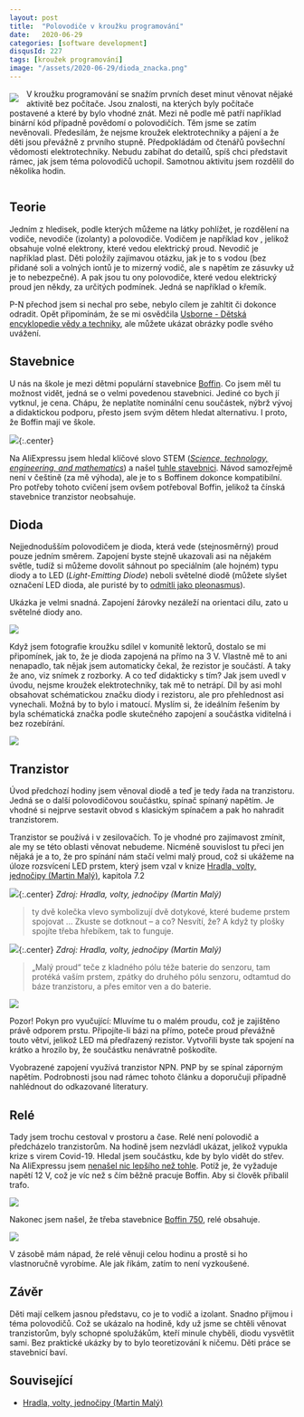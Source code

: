 ```yaml
---
layout: post
title:  "Polovodiče v kroužku programování"
date:   2020-06-29
categories: [software development]
disqusId: 227
tags: [kroužek programování]
image: "/assets/2020-06-29/dioda_znacka.png"
---
```

<div style="float: left; margin: 0.5em 1em 0.5em 0em; text-align: center;"><img src="/assets/2020-06-29/dioda_znacka.png" /></div>

V kroužku programování se snažím prvních deset minut věnovat nějaké aktivitě bez počítače. Jsou znalosti, na kterých byly počítače postavené a které by bylo vhodné znát. Mezi ně podle mě patří například binární kód případně povědomí o polovodičích. Těm jsme se zatím nevěnovali. Předesílám, že nejsme kroužek elektrotechniky a pájení a že děti jsou převážně z prvního stupně. Předpokládám od čtenářů povšechní vědomosti elektrotechniky. Nebudu zabíhat do detailů, spíš chci představit rámec, jak jsem téma polovodičů uchopil. Samotnou aktivitu jsem rozdělil do několika hodin.

<div style="clear:both"></div>
<!--more-->

## Teorie

Jedním z hledisek, podle kterých můžeme na látky pohlížet, je rozdělení na vodiče, nevodiče (izolanty) a polovodiče. Vodičem je například kov
, jelikož obsahuje volné elektrony, které vedou elektrický proud. Nevodič je například plast. Děti položily zajímavou otázku, jak je to s vodou (bez přidané soli a volných iontů je to mizerný vodič, ale s napětím ze zásuvky už je to nebezpečné). A pak jsou tu ony polovodiče, které vedou elektrický proud jen někdy, za určitých podmínek. Jedná se například o křemík.

P-N přechod jsem si nechal pro sebe, nebylo cílem je zahltit či dokonce odradit. Opět připomínám, že se mi osvědčila [Usborne - Dětská encyklopedie vědy a techniky](https://www.goodreads.com/review/show/2805859856?book_show_action=false&from_review_page=1), ale můžete ukázat obrázky podle svého uvážení.

## Stavebnice

U nás na škole je mezi dětmi populární stavebnice [Boffin](http://www.boffin.cz/). Co jsem měl tu možnost vidět, jedná se o velmi povedenou stavebnici. Jediné co bych jí vytknul, je cena. Chápu, že neplatíte nominální cenu součástek, nýbrž vývoj a didaktickou podporu, přesto jsem svým dětem hledat alternativu. I proto, že Boffin mají ve škole.

![](/assets/2020-06-29/stavebnice.jpg){:.center}

Na AliExpressu jsem hledal klíčové slovo STEM ([_Science, technology, engineering, and mathematics_](https://en.wikipedia.org/wiki/Science,_technology,_engineering,_and_mathematics)) a našel [tuhle stavebnici](https://www.aliexpress.com/item/33001866830.html?spm=a2g0s.9042311.0.0.4db24c4dqyfNtb). Návod samozřejmě není v češtině (za mě výhoda), ale je to s Boffinem dokonce kompatibilní. Pro potřeby tohoto cvičení jsem ovšem potřeboval Boffin, jelikož ta čínská stavebnice tranzistor neobsahuje.

## Dioda

Nejjednodušším polovodičem je dioda, která vede (stejnosměrný) proud pouze jedním směrem. Zapojení byste stejně ukazovali asi na nějakém světle, tudíž si můžeme dovolit sáhnout po speciálním (ale hojném) typu diody a to LED (_Light-Emitting Diode_) neboli světelné diodě (můžete slyšet označení LED dioda, ale puristé by to [odmítli jako pleonasmus](https://www.interval.cz/clanky/hrichy-pro-sileneho-korektora-piseme-nejen-v-cestine-ale-take-spravne-cesky/)).

Ukázka je velmi snadná. Zapojení žárovky nezáleží na orientaci dílu, zato u světelné diody ano.

![](/assets/2020-06-29/dioda_zapojeni.jpg)

Když jsem fotografie kroužku sdílel v komunitě lektorů, dostalo se mi připomínek, jak to, že je dioda zapojená na přímo na 3&nbsp;V. Vlastně mě to ani nenapadlo, tak nějak jsem automaticky čekal, že rezistor je součástí. A taky že ano, viz snímek z rozborky. A co teď didakticky s tím? Jak jsem uvedl v úvodu, nejsme kroužek elektrotechniky, tak mě to netrápí. Díl by asi mohl obsahovat schématickou značku diody i rezistoru, ale pro přehlednost asi vynechali. Možná by to bylo i matoucí. Myslím si, že ideálním řešením by byla schématická značka podle skutečného zapojení a součástka viditelná i bez rozebírání.

![](/assets/2020-06-29/dioda_vnitrek.jpg)

## Tranzistor

Úvod předchozí hodiny jsem věnoval diodě a teď je tedy řada na tranzistoru. Jedná se o další polovodičovou součástku, spínač spínaný napětím. Je vhodné si nejprve sestavit obvod s klasickým spínačem a pak ho nahradit tranzistorem.

Tranzistor se používá i v zesilovačích. To je vhodné pro zajímavost zmínit, ale my se této oblasti věnovat nebudeme. Nicméně souvislost tu přeci jen nějaká je a to, že pro spínání nám stačí velmi malý proud, což si ukážeme na úloze rozsvícení LED prstem, který jsem vzal v knize [Hradla, volty, jednočipy (Martin Malý)](https://knihy.nic.cz/files/edice/hradla_volty_jednocipy.pdf), kapitola 7.2

![](/assets/2020-06-29/dioda_zapojeni_prst.png){:.center}
_Zdroj: Hradla, volty, jednočipy (Martin Malý)_

> ty dvě kolečka vlevo symbolizují dvě dotykové, které budeme prstem spojovat
> ...
> Zkuste se dotknout – a co? Nesvítí, že? A když ty plošky spojíte třeba hřebíkem, tak to funguje.

![](/assets/2020-06-29/tranzistor_zapojeni.png){:.center}
_Zdroj: Hradla, volty, jednočipy (Martin Malý)_

> „Malý proud“ teče z kladného pólu téže baterie do senzoru, tam protéká vaším prstem, zpátky do druhého pólu senzoru, odtamtud do báze tranzistoru, a přes emitor ven a do baterie.

![](/assets/2020-06-29/tranzistor.jpg)

Pozor! Pokyn pro vyučující: Mluvíme tu o malém proudu, což je zajištěno právě odporem prstu. Připojíte-li bázi na přímo, poteče proud převážně touto větví, jelikož LED má předřazený rezistor. Vytvořili byste tak spojení na krátko a hrozilo by, že součástku nenávratně poškodíte.

Vyobrazené zapojení využívá tranzistor NPN. PNP by se spínal záporným napětím. Podrobnosti jsou nad rámec tohoto článku a doporučuji případně nahlédnout do odkazované literatury.

## Relé

Tady jsem trochu cestoval v prostoru a čase. Relé není polovodič a předcházelo tranzistorům. Na hodině jsem nezvládl ukázat, jelikož vypukla krize s virem Covid-19. Hledal jsem součástku, kde by bylo vidět do střev. Na AliExpressu jsem [nenašel nic lepšího než tohle](https://www.aliexpress.com/item/33031804721.html?spm=a2g0s.9042311.0.0.6b014c4donGmjP). Potíž je, že vyžaduje napětí 12&nbsp;V, což je víc než s čím běžně pracuje Boffin. Aby si člověk přibalil trafo.

![](/assets/2020-06-29/rele.jpeg)

Nakonec jsem našel, že třeba stavebnice [Boffin 750](https://elektronicke-stavebnice.heureka.cz/boffin-750/#specifikace/), relé obsahuje.

![](/assets/2020-06-29/rele-boffin.jpeg)

V zásobě mám nápad, že relé věnuji celou hodinu a prostě si ho vlastnoručně vyrobíme. Ale jak říkám, zatím to není vyzkoušené.

## Závěr

Děti mají celkem jasnou představu, co je to vodič a izolant. Snadno přijmou i téma polovodičů. Což se ukázalo na hodině, kdy už jsme se chtěli věnovat tranzistorům, byly schopné spolužákům, kteří minule chyběli, diodu vysvětlit sami. Bez praktické ukázky by to bylo teoretizování k ničemu. Děti práce se stavebnicí baví.  

## Související

- [Hradla, volty, jednočipy (Martin Malý)](https://knihy.nic.cz/files/edice/hradla_volty_jednocipy.pdf)